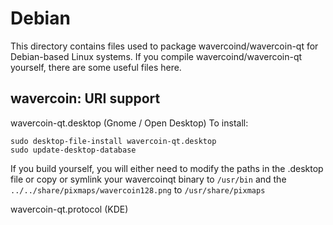 
Debian
====================
This directory contains files used to package wavercoind/wavercoin-qt
for Debian-based Linux systems. If you compile wavercoind/wavercoin-qt yourself, there are some useful files here.

## wavercoin: URI support ##


wavercoin-qt.desktop  (Gnome / Open Desktop)
To install:

	sudo desktop-file-install wavercoin-qt.desktop
	sudo update-desktop-database

If you build yourself, you will either need to modify the paths in
the .desktop file or copy or symlink your wavercoinqt binary to `/usr/bin`
and the `../../share/pixmaps/wavercoin128.png` to `/usr/share/pixmaps`

wavercoin-qt.protocol (KDE)


